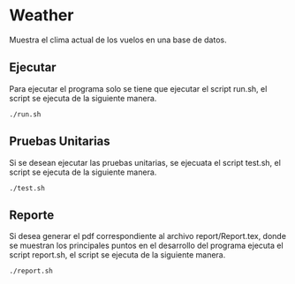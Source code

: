Weather
=======================
Muestra el clima actual de los vuelos en una base de datos.

Ejecutar
--------
Para ejecutar el programa solo se tiene que ejecutar el script run.sh, el script se ejecuta de la siguiente manera.
```
./run.sh
```

Pruebas Unitarias
----------------
Si se desean ejecutar las pruebas unitarias, se ejecuata el script test.sh, el script se ejecuta de la siguiente manera.
```
./test.sh
```

Reporte
----------------
Si desea generar el pdf correspondiente al archivo report/Report.tex, donde se muestran los principales puntos en el desarrollo del programa ejecuta el script report.sh, el script se ejecuta de la siguiente manera.
```
./report.sh
```
